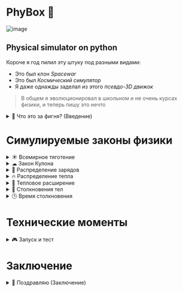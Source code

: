 # PhyBox 💫

![image](https://user-images.githubusercontent.com/52743561/165137228-9d618cda-5e6e-4210-ac24-9dc7acce2277.png)

## Physical simulator on python
Короче я год пилил эту штуку под разными видами:
+ Это был клон *Spacewar*
+ Это был *Космический симулятор*
+ Я даже однажды заделал из этого *псевдо-3D движок*

>В общем я эволюционировал в школьном и не очень курсах физики, и теперь пишу это нечто
<details>
  <summary> 🎦 Что это за фигня? (Введение)</summary>
Оно умеет моделировать законы взаимодействия тел

![image](https://user-images.githubusercontent.com/52743561/164913377-f1f02987-709f-4fcb-8997-b93f7dd63ea0.png)

## Давайте подумаем, ***что есть у этих тел?***
+ Имя
+ Масса
+ Координаты в пространстве
+ Скорость в пространстве
+ Температура
+ Электрический заряд
+ Размеры
+ Теплоемкость и теплопроводность
+ Коэффициент теплового объемного расширения
+ Внутренняя скорость звука
</details>


# Симулируемые законы физики
<details>
  <summary> ☀ Всемирное тяготение</summary>

+ Они тянутся друг к другу согласно закону всемирного тяготения

![image](https://user-images.githubusercontent.com/52743561/164913409-5d76a4d8-79c8-4c7e-ac98-5a4f6b7c79bb.png)
</details>


<details>
  <summary> ☁ Закон Кулона</summary>

+ Они тянутся или отталкиваются друг от друга согласно закону Кулона

![image](https://user-images.githubusercontent.com/52743561/164913598-8fe12328-3a69-4670-95fe-8ded740eca6d.png)
</details>


<details>
  <summary> 🔋 Распределение зарядов</summary>
  
+ Если они коснутся друг друга, то заряд распределится по правилу распределения зарядов

![image](https://user-images.githubusercontent.com/52743561/164913778-464f23ea-da99-4ce9-891c-134a7006c54f.png)
</details>


<details>
  <summary> 🔥 Распределение тепла</summary>
  
+ Если они коснутся друг друга, тепло начнет перетекать из более холодного в более горячее
> Так как у окружностей площадь касания бесконечно мала, то я решил что считать сторону вписанного квадрата за площадь будет разумно -_-

![image](https://user-images.githubusercontent.com/52743561/164913851-4385449e-4476-41d4-8cdf-13d26f9a7bbe.png)
</details>


<details>
  <summary> 👙 Тепловое расширение</summary>
  
+ Ещё нужно принять во внимание тепловое расширение тел V=V0(1+β⋅ΔT)

![image](https://user-images.githubusercontent.com/52743561/165130769-5661b0c0-2949-4aa5-a804-d84272209b21.png)

</details>

<details>
  <summary> 👏 Столкновения тел</summary>
  
+ Так еще они могут сталкиваться...

![Elastischer_stoß_2D](https://user-images.githubusercontent.com/52743561/164952649-6f1509fb-548b-4419-b81a-1c32afc665ff.gif)
![image](https://user-images.githubusercontent.com/52743561/164953015-75d4f2cd-39c2-4330-97c2-2a1793b04254.png)
</details>

<details>
  <summary> 🕒 Время столкновения</summary>
  
+ Время которое тела были в контакте при ударе тоже можно рассчитать. Если c — скорость звука в теле, L — характерный размер каждого тела, то время удара будет порядка t=2L/c — двукратному прохождению волны деформации вдоль линии соударения.

![download](https://user-images.githubusercontent.com/52743561/165100161-360a896d-11d1-434c-af8e-9f4b45e9b26b.gif)
</details>

# Технические моменты
<details>
  <summary> 🎮 Запуск и тест</summary>

# Как это запустить?

> Ну значит из питона в папке с PhyBox пишите такие
```python
import PhyBox as pb
```

> Создадим нашу виртуальную среду
```python
kanava = pb.World(#Частота мира в герцах)
```
*Частота мира* - количество тиков мира за виртуальную секунду (больше-точнее будет работать мир)

> Создадим тело
```python
#body1 = pb.Body(Масса, координаты, скорость, температура, заряд, имя, радиус, теплоемкость, теплопроводность)
b1 = pb.Body(5.9742*(10**24), [0,0], [0,0], 20, 0, "Планета Земля", 6371000, 2000, 0.4)
```

> Сделаем условного человечка, представляющего из себя стальной шар 1м радиус, поднимим его на 3м высоту от земли
```python
b2 = pb.Body(32656, [0,6371000], [0,0], 20, 0, "Человеко-шар", 1, 460, 50)
```

> Добавим их в мир
```python
kanava.add(b1,b2)
```

> ЗАПУСКАЕМ СИМУЛЯЦИЮ ОДНОЙ СЕКУНДЫ
```python
kanava.work(1)
```
> В папке с программой появился повтор-лог

[Replay 593521774939369718.txt](https://github.com/CodeDroidX/PhyBox/files/8547601/Replay.593521774939369718.txt)

> Его последняя строчка)

[5.974199999999999e+24, [4.3644943262304094e-43, 2.729613529615654e-20], [1.689482514073831e-42, 5.369732890620891e-20], 20, 0.0, 'Планета Земля']

[32656, [6.11545512920821e-16, 6370995.006351926], [1.2030406572995483e-15, **-9.823572462992196**], 20, 0.0, 'Человеко-шар']

> Внимание на значение 9.823572462992196, это общепринятое g

Мы его получили проведя виртуальный эксперимент с киданием огромного шарика и измерением его конечной скорости!
</details>

# Заключение

<details>
  <summary> 💊 Поздравляю (Заключение)</summary>
 
![congratulations-omedetou (1)](https://user-images.githubusercontent.com/52743561/165135883-4fd4bdbf-0240-43a3-86cc-7a3f0b7a3a54.gif)

Ну и зачем ты это дочитал?
